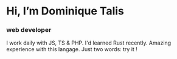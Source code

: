 # Hi, I’m Dominique Talis
### web developer
I work daily with JS, TS & PHP.
I'd learned Rust recently. Amazing experience with this langage. Just two words: try it !
